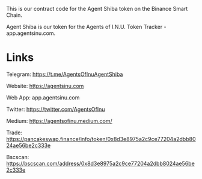 This is our contract code for the Agent Shiba token on the Binance Smart Chain.

Agent Shiba is our token for the Agents of I.N.U. Token Tracker - app.agentsinu.com.


# Links
Telegram: https://t.me/AgentsOfInuAgentShiba

Website: https://agentsinu.com

Web App: app.agentsinu.com

Twitter: https://twitter.com/AgentsOfInu

Medium: https://agentsofinu.medium.com/


Trade: https://pancakeswap.finance/info/token/0x8d3e8975a2c9ce77204a2dbb8024ae56be2c333e

Bscscan: https://bscscan.com/address/0x8d3e8975a2c9ce77204a2dbb8024ae56be2c333e
